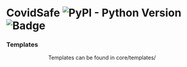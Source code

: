 # CovidSafe <img alt="PyPI - Python Version" src="https://img.shields.io/pypi/pyversions/Django"> <img alt="Badge" src="https://img.shields.io/badge/Covid-Safe-blue">

### Templates
<p style="text-align:center;">Templates can be found in <bold>core/templates/</bold></p>
